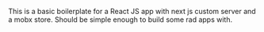 This is a basic boilerplate for a React JS app with next js custom server and a mobx store.
Should be simple enough to build some rad apps with.
